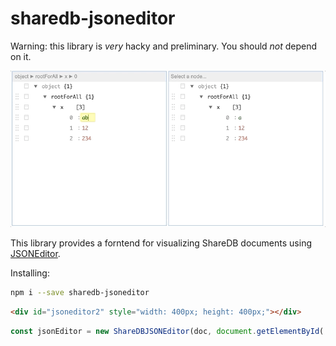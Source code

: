 # sharedb-jsoneditor

Warning: this library is *very* hacky and preliminary. You should *not* depend on it.

![Image of two synchronized JSONEditor instances](https://github.com/soney/sharedb-jsoneditor/raw/main/resources/sample_interaction.gif)

This library provides a forntend for visualizing ShareDB documents using [JSONEditor](https://github.com/josdejong/jsoneditor).

Installing:
```bash
npm i --save sharedb-jsoneditor
```

```html
<div id="jsoneditor2" style="width: 400px; height: 400px;"></div>
```

```javascript
const jsonEditor = new ShareDBJSONEditor(doc, document.getElementById('jsoneditor'), []);
```

